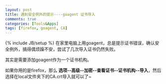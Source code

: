 ```yaml
---
layout: post
title: 遇到安全例外的提示----goagent 证书导入
comments: true
categories: [Tools&Apps]
tags: [firefox, goagent, CA]
---
```

{% include JB/setup %}
在家里电脑上用goagent，总是提示证书错误，确认安全例外，搞得偶烦躁不安，尝试了几次导入证书仍然失败。

其实是需要添加goagent作为一个证书机构。

如果你用的是firefox，那么 **选项--高级--加密--查看证书--证书机构--导入**，然后选择在local文件夹下的CA.crt导入就可以了~

